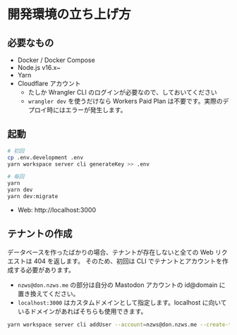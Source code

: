 # 開発環境の立ち上げ方

## 必要なもの

- Docker / Docker Compose
- Node.js v16.x~
- Yarn
- Cloudflare アカウント
  - たしか Wrangler CLI のログインが必要なので、しておいてください
  - `wrangler dev` を使うだけなら Workers Paid Plan は不要です。実際のデプロイ時にはエラーが発生します。

## 起動

```bash
# 初回
cp .env.development .env
yarn workspace server cli generateKey >> .env

# 毎回
yarn
yarn dev
yarn dev:migrate
```

- Web: http://localhost:3000

## テナントの作成

データベースを作ったばかりの場合、テナントが存在しないと全ての Web リクエストは 404 を返します。
そのため、初回は CLI でテナントとアカウントを作成する必要があります。

- `nzws@don.nzws.me` の部分は自分の Mastodon アカウントの id@domain に置き換えてください。
- `localhost:3000` はカスタムドメインとして指定します。localhost に向いているドメインがあればそちらも使用できます。

```bash
yarn workspace server cli addUser --account=nzws@don.nzws.me --create-tenant=localhost:3000
```
